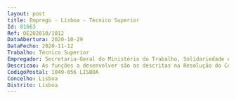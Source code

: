 ```yaml
--- 
layout: post
title: Emprego - Lisboa - Técnico Superior
Id: 81663
Ref: OE202010/1012
DataAbertura: 2020-10-29
DataFecho: 2020-11-12
Trabalho: Técnico Superior
Empregador: Secretaria-Geral do Ministério do Trabalho, Solidariedade e Segurança Social
Descricao: As funções a desenvolver são as descritas na Resolução do Conselho deMinistros n.º 4 2020, de 05 02, que cria a Estrutura de Missão para a promoçãodas Acessibilidades.
CodigoPostal: 1049-056 LISBOA
Concelho: Lisboa
Distrito: Lisboa
--- 
```

